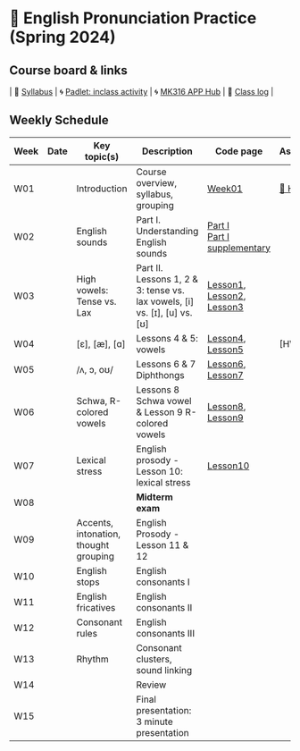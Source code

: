 # 🌿 English Pronunciation Practice (Spring 2024)

## Course board & links
| 💾 [Syllabus](https://github.com/MK316/Spring2024/raw/main/Engpro/Syllabus_Engpro_topost.pdf) | 🌀 [Padlet: inclass activity](https://padlet.com/mirankim316/S24Engpro) | 🌀 [MK316 APP Hub](https://mrkim21.github.io/classes/classmain.html) | 🌴 [Class log](https://github.com/MK316/Spring2024/blob/main/log-engpro.md) |

## Weekly Schedule

|Week|Date|Key topic(s)|Description|Code page|Assignments|
|--|--|--|--|--|--|
|W01||Introduction|Course overview, syllabus, grouping|[Week01](https://github.com/MK316/Spring2024/blob/main/Engpro/Engpro_W01.ipynb)|[🎯 HW01](https://github.com/MK316/Spring2024/blob/main/Engpro/data/HW01.md)|
|W02||English sounds|Part I. Understanding English sounds|[Part I](https://github.com/MK316/Spring2024/blob/main/Engpro/Engpro_Part01.ipynb)<br>[Part I supplementary](https://github.com/MK316/Spring2024/blob/main/Engpro/Engpro_Part1_sub.ipynb)||
|W03||High vowels: Tense vs. Lax|Part II. Lessons 1, 2 & 3: tense vs. lax vowels, [i] vs. [ɪ], [u] vs. [ʊ]|[Lesson1](https://github.com/MK316/Spring2024/blob/main/Engpro/Lesson01.ipynb), [Lesson2](https://github.com/MK316/Spring2024/blob/main/Engpro/Lesson02.ipynb), [Lesson3](https://github.com/MK316/Spring2024/blob/main/Engpro/Lesson03.ipynb)||
|W04||[ɛ], [æ], [ɑ]|Lessons 4 & 5: vowels |[Lesson4](https://github.com/MK316/Spring2024/blob/main/Engpro/Lesson04.ipynb), [Lesson5](https://github.com/MK316/Spring2024/blob/main/Engpro/Lesson5.ipynb)|[HW02]|
|W05||/ʌ, ɔ, oʊ/|Lessons 6 & 7 Diphthongs|[Lesson6](https://github.com/MK316/Spring2024/blob/main/Engpro/Lesson6.ipynb), [Lesson7](https://github.com/MK316/Spring2024/blob/main/Engpro/Lesson7.ipynb)||
|W06||Schwa, R-colored vowels|Lessons 8 Schwa vowel & Lesson 9 R-colored vowels|[Lesson8](https://github.com/MK316/Spring2024/blob/main/Engpro/Lesson8.ipynb), [Lesson9](https://github.com/MK316/Spring2024/blob/main/Engpro/Lesson9.ipynb)||
|W07||Lexical stress|English prosody - Lesson 10: lexical stress|[Lesson10](https://github.com/MK316/Spring2024/blob/main/Engpro/Lesson10.ipynb)||
|W08|||**Midterm exam**|||
|W09||Accents, intonation, thought grouping|English Prosody - Lesson 11 & 12|||
|W10||English stops|English consonants I|||
|W11||English fricatives|English consonants II|||
|W12||Consonant rules|English consonants III|||
|W13||Rhythm|Consonant clusters, sound linking|||
|W14|||Review|||
|W15|||Final presentation: 3 minute presentation|||
